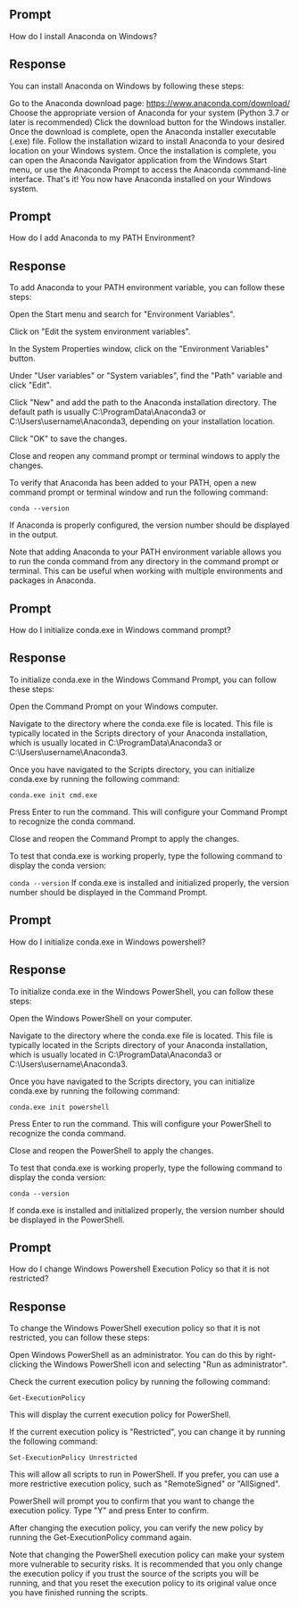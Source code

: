 ## Prompt
How do I install Anaconda on Windows?

## Response
You can install Anaconda on Windows by following these steps:

Go to the Anaconda download page: https://www.anaconda.com/download/
Choose the appropriate version of Anaconda for your system (Python 3.7 or later is recommended)
Click the download button for the Windows installer.
Once the download is complete, open the Anaconda installer executable (.exe) file.
Follow the installation wizard to install Anaconda to your desired location on your Windows system.
Once the installation is complete, you can open the Anaconda Navigator application from the Windows Start menu, or use the Anaconda Prompt to access the Anaconda command-line interface.
That's it! You now have Anaconda installed on your Windows system.


## Prompt
How do I add Anaconda to my PATH Environment?

## Response
To add Anaconda to your PATH environment variable, you can follow these steps:

Open the Start menu and search for "Environment Variables".

Click on "Edit the system environment variables".

In the System Properties window, click on the "Environment Variables" button.

Under "User variables" or "System variables", find the "Path" variable and click "Edit".

Click "New" and add the path to the Anaconda installation directory. The default path is usually C:\ProgramData\Anaconda3 or C:\Users\username\Anaconda3, depending on your installation location.

Click "OK" to save the changes.

Close and reopen any command prompt or terminal windows to apply the changes.

To verify that Anaconda has been added to your PATH, open a new command prompt or terminal window and run the following command:

```conda --version```

If Anaconda is properly configured, the version number should be displayed in the output.

Note that adding Anaconda to your PATH environment variable allows you to run the conda command from any directory in the command prompt or terminal. This can be useful when working with multiple environments and packages in Anaconda.


## Prompt
How do I initialize conda.exe in Windows command prompt?

## Response
To initialize conda.exe in the Windows Command Prompt, you can follow these steps:

Open the Command Prompt on your Windows computer.

Navigate to the directory where the conda.exe file is located. This file is typically located in the Scripts directory of your Anaconda installation, which is usually located in C:\ProgramData\Anaconda3 or C:\Users\username\Anaconda3.

Once you have navigated to the Scripts directory, you can initialize conda.exe by running the following command:

```conda.exe init cmd.exe```

Press Enter to run the command. This will configure your Command Prompt to recognize the conda command.

Close and reopen the Command Prompt to apply the changes.

To test that conda.exe is working properly, type the following command to display the conda version:

```conda --version```
If conda.exe is installed and initialized properly, the version number should be displayed in the Command Prompt.


## Prompt 
How do I initialize conda.exe in Windows powershell?

## Response
To initialize conda.exe in the Windows PowerShell, you can follow these steps:

Open the Windows PowerShell on your computer.

Navigate to the directory where the conda.exe file is located. This file is typically located in the Scripts directory of your Anaconda installation, which is usually located in C:\ProgramData\Anaconda3 or C:\Users\username\Anaconda3.

Once you have navigated to the Scripts directory, you can initialize conda.exe by running the following command:

```conda.exe init powershell```

Press Enter to run the command. This will configure your PowerShell to recognize the conda command.

Close and reopen the PowerShell to apply the changes.

To test that conda.exe is working properly, type the following command to display the conda version:

```conda --version```

If conda.exe is installed and initialized properly, the version number should be displayed in the PowerShell.


## Prompt
How do I change Windows Powershell Execution Policy so that it is not restricted?

## Response
To change the Windows PowerShell execution policy so that it is not restricted, you can follow these steps:

Open Windows PowerShell as an administrator. You can do this by right-clicking the Windows PowerShell icon and selecting "Run as administrator".

Check the current execution policy by running the following command:

```Get-ExecutionPolicy```

This will display the current execution policy for PowerShell.

If the current execution policy is "Restricted", you can change it by running the following command:

```Set-ExecutionPolicy Unrestricted```

This will allow all scripts to run in PowerShell. If you prefer, you can use a more restrictive execution policy, such as "RemoteSigned" or "AllSigned".

PowerShell will prompt you to confirm that you want to change the execution policy. Type "Y" and press Enter to confirm.

After changing the execution policy, you can verify the new policy by running the Get-ExecutionPolicy command again.

Note that changing the PowerShell execution policy can make your system more vulnerable to security risks. It is recommended that you only change the execution policy if you trust the source of the scripts you will be running, and that you reset the execution policy to its original value once you have finished running the scripts.
